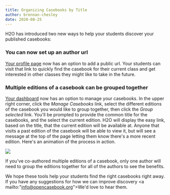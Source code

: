 ```yaml
---
title: Organizing Casebooks by Title
author: brennan-chesley
date: 2020-08-25
---
```


H2O has introduced two new ways to help your students discover your published casebooks:

### You can now set up an author url

[Your profile page](https://opencasebook.org/accounts/edit/) now has an option to add a public url. Your students can visit that link to quickly find the casebook for their current class and get interested in other classes they might like to take in the future. 

### Multiple editions of a casebook can be grouped together

[Your dashboard](https://opencasebook.org/accounts/login/?next=http%3A%2F%2Fopencasebook.org%2F) now has an option to manage your casebooks. In the upper right corner, click the <em>Manage Casebooks</em> link, select the different editions of the casebook you would like to group together, then click the <em>Group selected</em> link. You'll be prompted to provide the common title for the casebooks, and the select the current edition. H2O will display the easy link, based on the title, that the current edition will be available at. Anyone that visits a past edition of the casebook will be able to view it, but will see a message at the top of the page letting them know there's a more recent edition. Here's an animation of the process in action.

![](/assets/images/grouping-casebooks.gif)

If you've co-authored multiple editions of a casebook, only one author will need to group the editions together for all of the authors to see the benefits. 

We hope these tools help your students find the right casebooks right away. If you have any suggestions for how we can improve discovery <a mailto:"info@opencasebook.org">We'd love to hear them</a>.
